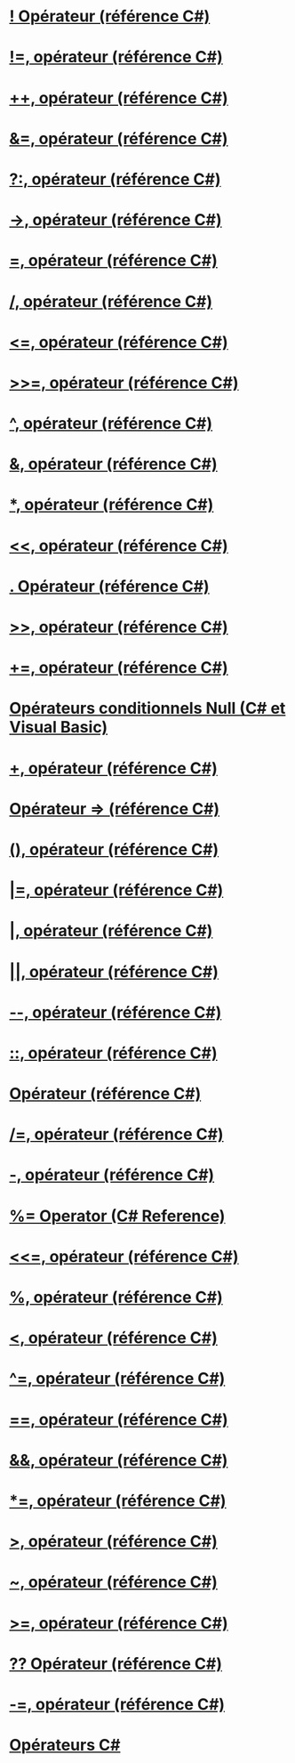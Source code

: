 # [! Opérateur (référence C#)](logical-negation-operator.md)
# [!=, opérateur (référence C#)](not-equal-operator.md)
# [++, opérateur (référence C#)](increment-operator.md)
# [&=, opérateur (référence C#)](and-assignment-operator.md)
# [?:, opérateur (référence C#)](conditional-operator.md)
# [->, opérateur (référence C#)](dereference-operator.md)
# [=, opérateur (référence C#)](assignment-operator.md)
# [/, opérateur (référence C#)](division-operator.md)
# [<=, opérateur (référence C#)](less-than-equal-operator.md)
# [>>=, opérateur (référence C#)](right-shift-assignment-operator.md)
# [^, opérateur (référence C#)](xor-operator.md)
# [&, opérateur (référence C#)](and-operator.md)
# [*, opérateur (référence C#)](multiplication-operator.md)
# [<<, opérateur (référence C#)](left-shift-operator.md)
# [. Opérateur (référence C#)](member-access-operator.md)
# [>>, opérateur (référence C#)](right-shift-operator.md)
# [+=, opérateur (référence C#)](addition-assignment-operator.md)
# [Opérateurs conditionnels Null (C# et Visual Basic)](null-conditional-operators.md)
# [+, opérateur (référence C#)](addition-operator.md)
# [Opérateur => (référence C#)](lambda-operator.md)
# [(), opérateur (référence C#)](invocation-operator.md)
# [|=, opérateur (référence C#)](or-assignment-operator.md)
# [|, opérateur (référence C#)](or-operator.md)
# [||, opérateur (référence C#)](conditional-or-operator.md)
# [--, opérateur (référence C#)](decrement-operator.md)
# [::, opérateur (référence C#)](namespace-alias-qualifer.md)
# [Opérateur (référence C#)](index-operator.md)
# [/=, opérateur (référence C#)](subtraction-assignment-operator.md)
# [-, opérateur (référence C#)](subtraction-operator.md)
# [%= Operator (C# Reference)](modulus-assignment-operator.md)
# [<<=, opérateur (référence C#)](left-shift-assignment-operator.md)
# [%, opérateur (référence C#)](modulus-operator.md)
# [<, opérateur (référence C#)](less-than-operator.md)
# [^=, opérateur (référence C#)](xor-assignment-operator.md)
# [==, opérateur (référence C#)](equality-comparison-operator.md)
# [&&, opérateur (référence C#)](conditional-and-operator.md)
# [*=, opérateur (référence C#)](multiplication-assignment-operator.md)
# [>, opérateur (référence C#)](greater-than-operator.md)
# [~, opérateur (référence C#)](bitwise-complement-operator.md)
# [>=, opérateur (référence C#)](greater-than-equal-operator.md)
# [?? Opérateur (référence C#)](null-conditional-operator.md)
# [-=, opérateur (référence C#)](subtraction-assignment-operator-1.md)
# [Opérateurs C#](index.md)

